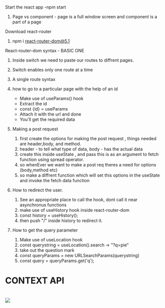 Start the react app
-npm start
1. Page vs component - page is a full window screen and component is a part of a page

Download react-router
1. npm i react-router-dom@5.1

React-router-dom syntax -  BASIC ONE 
<!-- function App() {
  return (
    <div className="App">
    <BrowserRouter>
      <switch>
        
      </switch>
    </BrowserRouter>
    </div>
  );
} -->
1. Inside switch we need to paste our routes to diffrent pages.
2. Switch enables only one route at a time

3. A single route syntax
<!-- <Route  exact path="/">
          <Home />
        </Route> -->
4. how to go to a particular page with the help of an id
    - Make use of useParams() hook
    - Extract the id
    - const  {id} = useParams
    - Attach it with the url and done
    - You'll get the required data
5. Making a post request
   1. first create the options for making the post request , things needed are header,body, and method.
   2. header - to tell what type of data, body - has the actual data
   3. create this inside useState , and pass this is as an argument to fetch function using spread operator.
   4. so whenEver we want to make a post req theres a need for options (body,method etc)
   5. so make a diffrent function which will set this options in the useState and invoke the fetch data function
6. How to redirect the user.
   1. See an appropriate place to call the hook, dont call it near asynchronus functions
   2. make use of useHistory hook inside react-router-dom
   3. const history = useHistory();
   4. then push "/" inside history to redirect it.

7. How to get the query parameter
   1. Make use of useLocation hook
   2. const querystring = useLocation().search -> "?q=pie"
   3. take out the question mark 
   4. const queryParams = new URLSearchParams(querystring)
   5. const query = queryParams.get('q');
 <h1> </hr>
 <h1>CONTEXT API<h1>
  <img src="https://user-images.githubusercontent.com/56948080/157485614-947c001f-584c-4663-96e7-ce6d6ec41828.png" />
